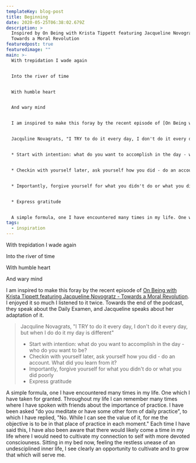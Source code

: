 ```yaml
---
templateKey: blog-post
title: Beginning
date: 2020-05-25T06:38:02.679Z
description: >
  Inspired by On Being with Krista Tippett featuring Jacqueline Novogratz -
  Towards a Moral Revolution
featuredpost: true
featuredimage: ""
main: >-
  With trepidation I wade again


  Into the river of time


  With humble heart


  And wary mind


  I am inspired to make this foray by the recent episode of [On Being with Krista Tippett featuring Jacqueline Novogratz - Towards a Moral Revolution](https://onbeing.org/programs/jacqueline-novogratz-towards-a-moral-revolution/). I enjoyed it so much I listened to it twice. Towards the end of the podcast, they speak about the Daily Examen, and Jacqueline speaks about her adaptation of it.


  Jacquline Novagrats, "I TRY to do it every day, I don't do it every day, but when I do do it my day is different"


  * Start with intention: what do you want to accomplish in the day - who do you want to be?


  * Checkin with yourself later, ask yourself how you did - do an account. What did you learn from it?


  * Importantly, forgive yourself for what you didn't do or what you did poorly


  * Express gratitude


  A simple formula, one I have encountered many times in my life. One which I have taken for granted. Throughout my life I can remember many times where I have spoken with friends about the importance of practice. I have been asked "do you meditate or have some other form of daily practice", to which I have replied, "No. While I can see the value of it, for me the objective is to be in that place of practice in each moment." Each time I have said this, I have also been aware that there would likely come a time in my life where I would need to cultivate my connection to self with more devoted consciousness. Sitting in my bed now, feeling the restless unease of an undesciplined inner life, I see clearly an opportunity to cultivate and to grow that which will serve me.
tags:
  - inspiration
---
```

With trepidation I wade again

Into the river of time

With humble heart

And wary mind



I am inspired to make this foray by the recent episode of [On Being with Krista Tippett featuring Jacqueline Novogratz - Towards a Moral Revolution](https://onbeing.org/programs/jacqueline-novogratz-towards-a-moral-revolution/). I enjoyed it so much I listened to it twice. Towards the end of the podcast, they speak about the Daily Examen, and Jacqueline speaks about her adaptation of it.

> Jacquline Novagrats, "I TRY to do it every day, I don't do it every day, but when I do do it my day is different"
>
> * Start with intention: what do you want to accomplish in the day - who do you want to be?
> * Checkin with yourself later, ask yourself how you did - do an account. What did you learn from it?
> * Importantly, forgive yourself for what you didn't do or what you did poorly
> * Express gratitude  

A simple formula, one I have encountered many times in my life. One which I have taken for granted. Throughout my life I can remember many times where I have spoken with friends about the importance of practice. I have been asked "do you meditate or have some other form of daily practice", to which I have replied, "No. While I can see the value of it, for me the objective is to be in that place of practice in each moment." Each time I have said this, I have also been aware that there would likely come a time in my life where I would need to cultivate my connection to self with more devoted consciouness. Sitting in my bed now, feeling the restless unease of an undesciplined inner life, I see clearly an opportunity to cultivate and to grow that which will serve me.